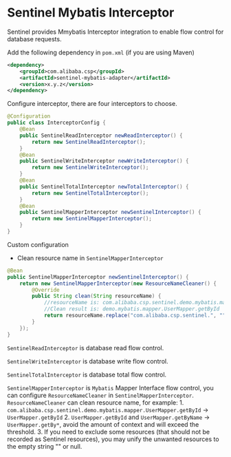 # Sentinel Mybatis Interceptor

Sentinel provides Mmybatis Interceptor integration to enable flow control for database requests.

Add the following dependency in `pom.xml` (if you are using Maven)
```xml
<dependency>
    <groupId>com.alibaba.csp</groupId>
    <artifactId>sentinel-mybatis-adapter</artifactId>
    <version>x.y.z</version>
</dependency>
```

Configure interceptor, there are four interceptors to choose.

```java
@Configuration
public class InterceptorConfig {
    @Bean
    public SentinelReadInterceptor newReadInterceptor() {
        return new SentinelReadInterceptor();
    }
    @Bean
    public SentinelWriteInterceptor newWriteInterceptor() {
        return new SentinelWriteInterceptor();
    }
    @Bean
    public SentinelTotalInterceptor newTotalInterceptor() {
        return new SentinelTotalInterceptor();
    }
    @Bean
    public SentinelMapperInterceptor newSentinelInterceptor() {
        return new SentinelMapperInterceptor();
    }
}
```

Custom configuration
- Clean resource name in `SentinelMapperInterceptor`
```java
@Bean
public SentinelMapperInterceptor newSentinelInterceptor() {
    return new SentinelMapperInterceptor(new ResourceNameCleaner() {
        @Override
        public String clean(String resourceName) {
            //resourceName is: com.alibaba.csp.sentinel.demo.mybatis.mapper.UserMapper.getById
            //Clean result is: demo.mybatis.mapper.UserMapper.getById
            return resourceName.replace("com.alibaba.csp.sentinel.", "");
        }
    });
}
```

`SentinelReadInterceptor` is database read flow control.

`SentinelWriteInterceptor` is database write flow control.

`SentinelTotalInterceptor` is database total flow control.

`SentinelMapperInterceptor` is `Mybatis` Mapper Interface flow control, you can configure `ResourceNameCleaner` in `SentinelMapperInterceptor`.
`ResourceNameCleaner` can clean resource name, for example:
    1. `com.alibaba.csp.sentinel.demo.mybatis.mapper.UserMapper.getById` -> `UserMapper.getById`
    2. `UserMapper.getById` and `UserMapper.getByName` -> `UserMapper.getBy*`, avoid the amount of context and  will exceed the threshold.
    3. If you need to exclude some resources (that should not be recorded as Sentinel resources),  you may unify the unwanted resources to the empty string "" or null.


